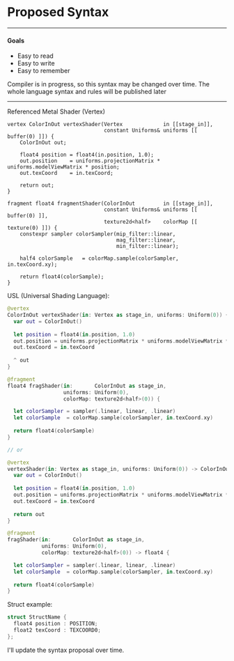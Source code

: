 # Proposed Syntax 

---

#### Goals

* Easy to read
* Easy to write
* Easy to remember

Compiler is in progress, so this syntax may be changed over time. The whole language syntax and rules will be published later

---

Referenced Metal Shader (Vertex)

```metal
vertex ColorInOut vertexShader(Vertex             in [[stage_in]],
                               constant Uniforms& uniforms [[ buffer(0) ]]) {
    ColorInOut out;

    float4 position = float4(in.position, 1.0);
    out.position    = uniforms.projectionMatrix * uniforms.modelViewMatrix * position;
    out.texCoord    = in.texCoord;

    return out;
}

fragment float4 fragmentShader(ColorInOut         in [[stage_in]],
                               constant Uniforms& uniforms [[ buffer(0) ]],
                               texture2d<half>    colorMap [[ texture(0) ]]) {
    constexpr sampler colorSampler(mip_filter::linear,
                                   mag_filter::linear,
                                   min_filter::linear);

    half4 colorSample   = colorMap.sample(colorSampler, in.texCoord.xy);

    return float4(colorSample);
}
```

USL (Universal Shading Language):
```Swift
@vertex 
ColorInOut vertexShader(in: Vertex as stage_in, uniforms: Uniform(0)) {
  var out = ColorInOut()
  
  let position = float4(in.position, 1.0)
  out.position = uniforms.projectionMatrix * uniforms.modelViewMatrix * position
  out.texCoord = in.texCoord
  
  ^ out
}

@fragment 
float4 fragShader(in:       ColorInOut as stage_in,
                  uniforms: Uniform(0),
                  colorMap: texture2d<half>(0)) {

  let colorSampler = sampler(.linear, linear, .linear)
  let colorSample  = colorMap.sample(colorSampler, in.texCoord.xy)
  
  return float4(colorSample)
}

// or

@vertex 
vertexShader(in: Vertex as stage_in, uniforms: Uniform(0)) -> ColorInOut {
  var out = ColorInOut()
  
  let position = float4(in.position, 1.0)
  out.position = uniforms.projectionMatrix * uniforms.modelViewMatrix * position
  out.texCoord = in.texCoord
  
  return out 
}

@fragment 
fragShader(in:       ColorInOut as stage_in,
           uniforms: Uniform(0),
           colorMap: texture2d<half>(0)) -> float4 {

  let colorSampler = sampler(.linear, linear, .linear)
  let colorSample  = colorMap.sample(colorSampler, in.texCoord.xy)
  
  return float4(colorSample)
}

```

Struct example:

```Swift
struct StructName {
  float4 position : POSITION;
  float2 texCoord : TEXCOORD0;
};
```

I'll update the syntax proposal over time.
